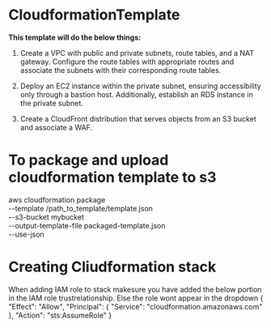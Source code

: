 # CloudformationTemplate
**This template will do the below things:**
 
1. Create a VPC with public and private subnets, route tables, and a NAT gateway. Configure the route tables with appropriate routes and associate the subnets with their corresponding route tables.

2. Deploy an EC2 instance within the private subnet, ensuring accessibility only through a bastion host. Additionally, establish an RDS instance in the private subnet.

3. Create a CloudFront distribution that serves objects from an S3 bucket and associate a WAF.

# To package and upload cloudformation template to s3

aws cloudformation package \
  --template /path_to_template/template.json \
  --s3-bucket mybucket \
  --output-template-file packaged-template.json \
  --use-json

# Creating Cliudformation stack

When adding IAM role to stack makesure you have added the below portion in the IAM role trustrelationship. Else the role wont appear in the dropdown
   {
      "Effect": "Allow",
      "Principal": {
        "Service": "cloudformation.amazonaws.com"
      },
      "Action": "sts:AssumeRole"
    }
    
